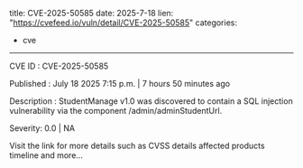  
title: CVE-2025-50585
date: 2025-7-18
lien: "https://cvefeed.io/vuln/detail/CVE-2025-50585"
categories:
  - cve
---

CVE ID : CVE-2025-50585

Published :  July 18
2025
7:15 p.m. | 7 hours
50 minutes ago

Description : StudentManage v1.0 was discovered to contain a SQL injection vulnerability via the component /admin/adminStudentUrl.

Severity: 0.0 | NA

Visit the link for more details
such as CVSS details
affected products
timeline
and more...
